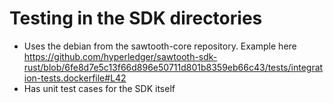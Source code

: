 # Testing in the SDK directories

- Uses the debian from the sawtooth-core repository. Example here https://github.com/hyperledger/sawtooth-sdk-rust/blob/6fe8d7e5c13f66d896e50711d801b8359eb66c43/tests/integration-tests.dockerfile#L42
- Has unit test cases for the SDK itself
